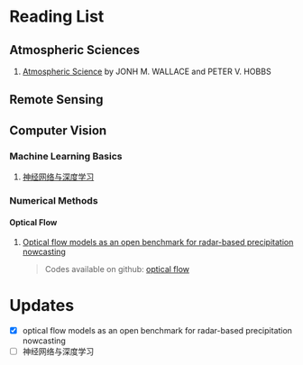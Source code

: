 # Reading List

## Atmospheric Sciences
1. [Atmospheric Science](http://cup.aos.wisc.edu/453/2016/readings/Atmospheric_Science-Wallace_Hobbs.pdf) by JONH M. WALLACE and PETER V. HOBBS


## Remote Sensing

## Computer Vision
### Machine Learning Basics
1. [神经网络与深度学习](https://github.com/nndl/nndl.github.io)

### Numerical Methods
#### Optical Flow
1. [Optical flow models as an open benchmark for radar-based precipitation nowcasting](NumericalMehods/OpticalFlow/Optical_flow_mdoels_as_an_open_benchmark_for_radar-based_precipitation_nowcasting.pdf)  
    >Codes available on github: [optical flow](https://github.com/hydrogo/rainymotion)


# Updates
- [x] optical flow models as an open benchmark for radar-based precipitation nowcasting  
- [ ] 神经网络与深度学习